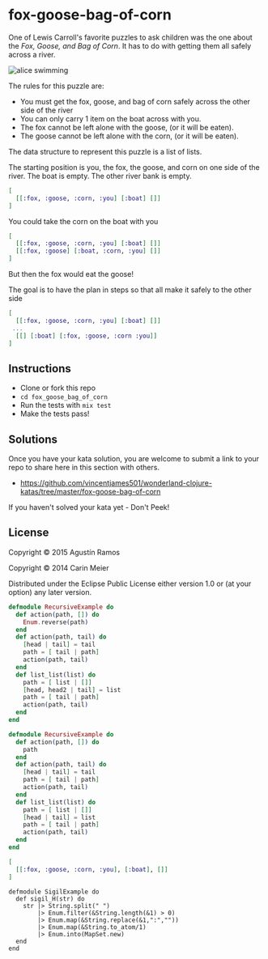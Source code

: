 # fox-goose-bag-of-corn

One of Lewis Carroll's favorite puzzles to ask children was the one
about the _Fox, Goose, and Bag of Corn_.  It has to do with getting
them all safely across a river.

![alice swimming](/images/storytelling.gif)


The rules for this puzzle are:

- You must get the fox, goose, and bag of corn safely across the other side of the river
- You can only carry 1 item on the boat across with you.
- The fox cannot be left alone with the goose, (or it will be eaten).
- The goose cannot be left alone with the corn, (or it will be eaten).

The data structure to represent this puzzle is a list of lists.

The starting position is you, the fox, the goose, and corn on one side of the river. The boat is empty. The other river bank is empty.

```elixir
[
  [[:fox, :goose, :corn, :you] [:boat] []]
]
```

You could take the corn on the boat with you

```elixir
[
  [[:fox, :goose, :corn, :you] [:boat] []]
  [[:fox, :goose] [:boat, :corn, :you] []]
]
```

But then the fox would eat the goose!

The goal is to have the plan in steps so that all make it safely to the other side

```elixir
[
  [[:fox, :goose, :corn, :you] [:boat] []]
 ...
  [[] [:boat] [:fox, :goose, :corn :you]]
]
```

## Instructions

- Clone or fork this repo
- `cd fox_goose_bag_of_corn`
- Run the tests with `mix test`
- Make the tests pass!

## Solutions

Once you have your kata solution, you are welcome to submit a link to your repo to share here in this section with others.

* https://github.com/vincentjames501/wonderland-clojure-katas/tree/master/fox-goose-bag-of-corn

If you haven't solved your kata yet - Don't Peek!

## License

Copyright © 2015 Agustín Ramos

Copyright © 2014 Carin Meier

Distributed under the Eclipse Public License either version 1.0 or (at
your option) any later version.

```elixir
defmodule RecursiveExample do
  def action(path, []) do
    Enum.reverse(path)
  end
  def action(path, tail) do
    [head | tail] = tail
    path = [ tail | path]
    action(path, tail)
  end
  def list_list(list) do
    path = [ list | []]
    [head, head2 | tail] = list
    path = [ tail | path]
    action(path, tail)
  end
end
```
```elixir
defmodule RecursiveExample do
  def action(path, []) do
    path
  end
  def action(path, tail) do
    [head | tail] = tail
    path = [ tail | path]
    action(path, tail)
  end
  def list_list(list) do
    path = [ list | []]
    [head | tail] = list
    path = [ tail | path]
    action(path, tail)
  end
end
```


```elixir
[
  [[:fox, :goose, :corn, :you], [:boat], []]
]
```

```
defmodule SigilExample do
  def sigil_H(str) do
    str |> String.split(" ")
        |> Enum.filter(&String.length(&1) > 0)
        |> Enum.map(&String.replace(&1,":",""))
        |> Enum.map(&String.to_atom/1)
        |> Enum.into(MapSet.new)
  end
end
```
